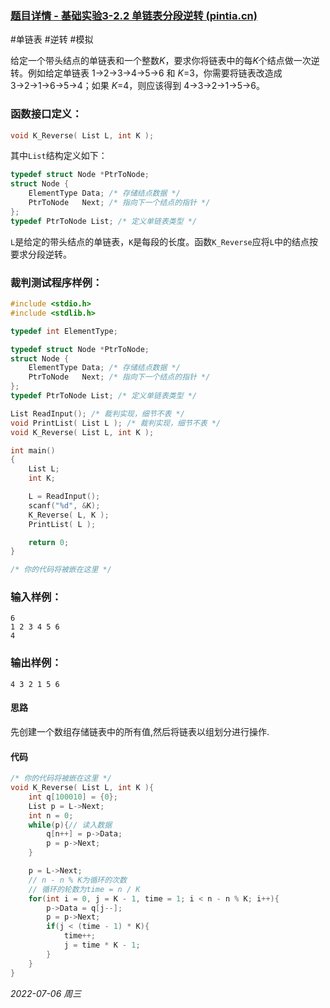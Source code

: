 ### [题目详情 - 基础实验3-2.2 单链表分段逆转 (pintia.cn)](https://pintia.cn/problem-sets/988034414048743424/problems/988038293285015552)

#单链表 #逆转 #模拟

给定一个带头结点的单链表和一个整数*K*，要求你将链表中的每*K*个结点做一次逆转。例如给定单链表 1→2→3→4→5→6 和 *K*=3，你需要将链表改造成 3→2→1→6→5→4；如果 *K*=4，则应该得到 4→3→2→1→5→6。

### 函数接口定义：

```cpp
void K_Reverse( List L, int K );
```

其中`List`结构定义如下：

```cpp
typedef struct Node *PtrToNode;
struct Node {
    ElementType Data; /* 存储结点数据 */
    PtrToNode   Next; /* 指向下一个结点的指针 */
};
typedef PtrToNode List; /* 定义单链表类型 */
```

`L`是给定的带头结点的单链表，`K`是每段的长度。函数`K_Reverse`应将`L`中的结点按要求分段逆转。

### 裁判测试程序样例：

```cpp
#include <stdio.h>
#include <stdlib.h>

typedef int ElementType;

typedef struct Node *PtrToNode;
struct Node {
    ElementType Data; /* 存储结点数据 */
    PtrToNode   Next; /* 指向下一个结点的指针 */
};
typedef PtrToNode List; /* 定义单链表类型 */

List ReadInput(); /* 裁判实现，细节不表 */
void PrintList( List L ); /* 裁判实现，细节不表 */
void K_Reverse( List L, int K );

int main()
{
    List L;
    int K;

    L = ReadInput();
    scanf("%d", &K);
    K_Reverse( L, K );
    PrintList( L );

    return 0;
}

/* 你的代码将被嵌在这里 */
```

### 输入样例：

```in
6
1 2 3 4 5 6
4
```

### 输出样例：

```out
4 3 2 1 5 6
```

#### 思路

先创建一个数组存储链表中的所有值,然后将链表以组划分进行操作.

#### 代码

```cpp
/* 你的代码将被嵌在这里 */
void K_Reverse( List L, int K ){
    int q[100010] = {0};
    List p = L->Next;
    int n = 0;
    while(p){// 读入数据
        q[n++] = p->Data;
        p = p->Next;
    }

    p = L->Next;
    // n - n % K为循环的次数
    // 循环的轮数为time = n / K
    for(int i = 0, j = K - 1, time = 1; i < n - n % K; i++){
        p->Data = q[j--];
        p = p->Next;
        if(j < (time - 1) * K){
            time++;
            j = time * K - 1;
        }
    }
}
```




*2022-07-06 周三*